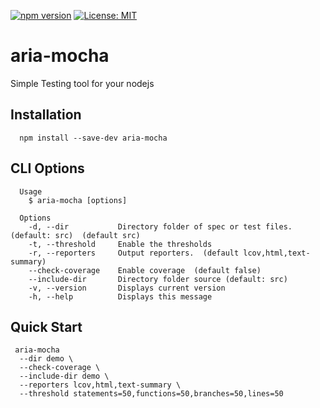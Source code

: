 [![npm version](https://badge.fury.io/js/aria-mocha.svg)](https://www.npmjs.com/package/aria-mocha)
[![License: MIT](https://img.shields.io/badge/license-MIT-blue.svg)](https://opensource.org/licenses/MIT)

# aria-mocha
Simple Testing tool for your nodejs

Installation
------------
  ```
    npm install --save-dev aria-mocha
  ```

CLI Options
------------
```
  Usage
    $ aria-mocha [options]

  Options
    -d, --dir           Directory folder of spec or test files. (default: src)  (default src)
    -t, --threshold     Enable the thresholds
    -r, --reporters     Output reporters.  (default lcov,html,text-summary)
    --check-coverage    Enable coverage  (default false)
    --include-dir       Directory folder source (default: src)
    -v, --version       Displays current version
    -h, --help          Displays this message
```

Quick Start
------------
  ```
   aria-mocha 
    --dir demo \
    --check-coverage \
    --include-dir demo \
    --reporters lcov,html,text-summary \
    --threshold statements=50,functions=50,branches=50,lines=50
  ```